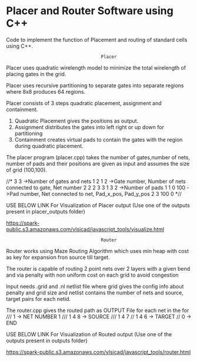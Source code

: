# Placer and Router Software using C++


Code to implement the function of Placement and routing of standard cells using C++.


                                        Placer

Placer uses quadratic wirelength model to minimize the total wirelength of placing gates in the grid.

Placer uses recursive partitioning to separate gates into separate regions where 8x8 produces 64 regions.

Placer consists of 3 steps quadratic placement, assignment and containment.

1. Quadratic Placement gives the positions as output.
2. Assignment distributes the gates into left right or up down  for partitioning 
3. Containment creates virtual pads to contain the gates with the region during quadratic placement.

The placer program (placer.cpp) takes the number of gates,number of nets, number of pads and their positions are given as input and assumes the size of grid (100,100).



//*
3 3                  ->Number of gates and nets
1 2 1 2              ->Gate number, Number of nets connected to gate, Net number
2 2 2 3
3 1 3
2                   ->Number of pads
1 1 0 100           ->Pad number, Net connected to net, Pad_x_pos, Pad_y_pos
2 3 100 0
*//

USE BELOW LINK For Visualization of Placer output (Use one of the outputs present in placer_outputs folder)

https://spark-public.s3.amazonaws.com/vlsicad/javascript_tools/visualize.html


                                        Router
                       
 Router works using Maze Routing Algorithm which uses min heap with cost as key for expansion fron source till target.

The router is capable of routing 2 point nets over 2 layers with a given bend and via penalty with non uniform cost on each grid to avoid congestion

Input needs .grid and .nl netlist file where grid gives the config info about penalty and grid size and netlist contains the number of nets and source, target pairs for each netid. 

The router.cpp gives the routed path as OUTPUT File for each net in the for
/// 1        -> NET NUMBER 1
/// 1 4 8    -> SOURCE
/// 1 4 7
//  1 4 6    -> TARGET
// 0         -> END



USE BELOW LINK For Visualization of Routed output (Use one of the outputs present in outputs folder)

https://spark-public.s3.amazonaws.com/vlsicad/javascript_tools/router.html
